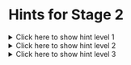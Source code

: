 # Hints for Stage 2

<details>
  <summary>Click here to show hint level 1</summary>
  
  Similar to meraki, DNAC has a endpoint that allows you to get the list of network devices. You can do a request to that endpoint to retrieve all devices registered to your DNAC instance. 

  The information provided will be different to what you get from meraki. You'll have to convert them into a common data format that can be written to the json file. You might have to choose sensible defaults for values that exist in one API but not in the other. 

  Note that we provide you with a username-password combination for DNAC. You'll have to retrieve the appropriate authentication token from the correct endpoint. The verify.py script might help as a starting point here.
</details>

<details>
  <summary>Click here to show hint level 2</summary>
  
  Use the following API endpoints:

  * `GET /dna/intent/api/v1/network-device`

  You can find the full documentation [here](https://developer.cisco.com/docs/dna-center/api/1-3-1-x/#!intent-api-v1-3-1-x).
</details>

<details>
  <summary>Click here to show hint level 3</summary>
  
  For hint level 3 please contact your proctor.
</details>

